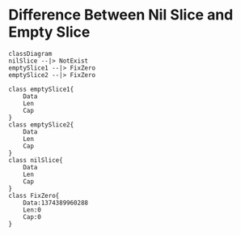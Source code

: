 # Difference Between Nil Slice and Empty Slice
```mermaid
classDiagram
nilSlice --|> NotExist
emptySlice1 --|> FixZero
emptySlice2 --|> FixZero

class emptySlice1{
    Data
    Len
    Cap
}
class emptySlice2{
    Data
    Len
    Cap
}
class nilSlice{
    Data
    Len
    Cap
}
class FixZero{
    Data:1374389960288
    Len:0
    Cap:0
}
```